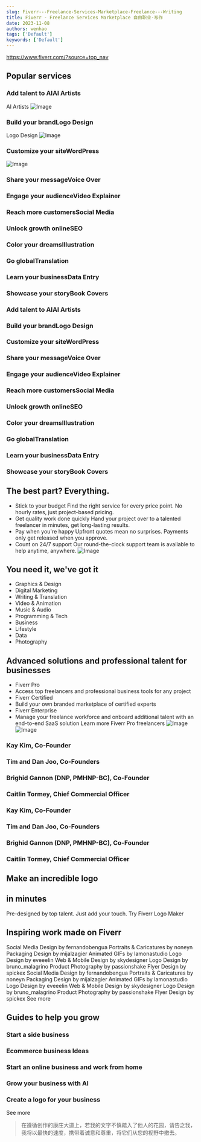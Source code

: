 ```yaml
---
slug: Fiverr---Freelance-Services-Marketplace-Freelance---Writing
title: Fiverr - Freelance Services Marketplace 自由职业-写作
date: 2023-11-08
authors: wenhao
tags: ['Default']
keywords: ['Default']
---
```

https://www.fiverr.com/?source=top_nav 

## Popular services

<!-- truncate -->

### Add talent to AIAI Artists

AI Artists 
![Image](https://prod-files-secure.s3.us-west-2.amazonaws.com/b0012720-ccd1-41ef-9ca9-02f55a45f30f/b639387a-b6d4-4027-959a-febd966b898d/ai-artists-2x.png?X-Amz-Algorithm=AWS4-HMAC-SHA256&X-Amz-Content-Sha256=UNSIGNED-PAYLOAD&X-Amz-Credential=AKIAT73L2G45HZZMZUHI%2F20231125%2Fus-west-2%2Fs3%2Faws4_request&X-Amz-Date=20231125T072047Z&X-Amz-Expires=3600&X-Amz-Signature=74cfdeb498d04800dc299231306d875dd81e66b85590e9d81280bdb6a6d0a56e&X-Amz-SignedHeaders=host&x-id=GetObject)
### Build your brandLogo Design

Logo Design 
![Image](https://prod-files-secure.s3.us-west-2.amazonaws.com/b0012720-ccd1-41ef-9ca9-02f55a45f30f/71e2916d-9adb-4686-8509-5a8b677ef54b/logo-design-2x.png?X-Amz-Algorithm=AWS4-HMAC-SHA256&X-Amz-Content-Sha256=UNSIGNED-PAYLOAD&X-Amz-Credential=AKIAT73L2G45HZZMZUHI%2F20231125%2Fus-west-2%2Fs3%2Faws4_request&X-Amz-Date=20231125T072047Z&X-Amz-Expires=3600&X-Amz-Signature=ed71a3c77cfb711924c5a701d7ba2fedee2f9a3cb2a2ec56da482b9d60b42c1e&X-Amz-SignedHeaders=host&x-id=GetObject)
### Customize your siteWordPress

![Image](https://prod-files-secure.s3.us-west-2.amazonaws.com/b0012720-ccd1-41ef-9ca9-02f55a45f30f/df4cb4a5-86e9-40df-9edd-291248719777/wordpress-2x.png?X-Amz-Algorithm=AWS4-HMAC-SHA256&X-Amz-Content-Sha256=UNSIGNED-PAYLOAD&X-Amz-Credential=AKIAT73L2G45HZZMZUHI%2F20231125%2Fus-west-2%2Fs3%2Faws4_request&X-Amz-Date=20231125T072047Z&X-Amz-Expires=3600&X-Amz-Signature=e62d1c9580ed38fe1ce1b0a3230e799f6ac501e57962294b836738796bfdc1f2&X-Amz-SignedHeaders=host&x-id=GetObject)
### Share your messageVoice Over

### Engage your audienceVideo Explainer

### Reach more customersSocial Media

### Unlock growth onlineSEO

### Color your dreamsIllustration

### Go globalTranslation

### Learn your businessData Entry

### Showcase your storyBook Covers

### Add talent to AIAI Artists

### Build your brandLogo Design

### Customize your siteWordPress

### Share your messageVoice Over

### Engage your audienceVideo Explainer

### Reach more customersSocial Media

### Unlock growth onlineSEO

### Color your dreamsIllustration

### Go globalTranslation

### Learn your businessData Entry

### Showcase your storyBook Covers

## The best part? Everything.

<!-- truncate -->

- Stick to your budget
Find the right service for every price point. No hourly rates, just project-based pricing. 
- Get quality work done quickly
Hand your project over to a talented freelancer in minutes, get long-lasting results. 
- Pay when you're happy
Upfront quotes mean no surprises. Payments only get released when you approve. 
- Count on 24/7 support
Our round-the-clock support team is available to help anytime, anywhere. 
![Image](https://prod-files-secure.s3.us-west-2.amazonaws.com/b0012720-ccd1-41ef-9ca9-02f55a45f30f/f6375226-0531-417c-9b45-086b3892e9a6/selling-proposition-still-1400-x1.png?X-Amz-Algorithm=AWS4-HMAC-SHA256&X-Amz-Content-Sha256=UNSIGNED-PAYLOAD&X-Amz-Credential=AKIAT73L2G45HZZMZUHI%2F20231125%2Fus-west-2%2Fs3%2Faws4_request&X-Amz-Date=20231125T072047Z&X-Amz-Expires=3600&X-Amz-Signature=3e6f39496dfcfd9333b82fb6df10f47c74b8308c71bc9656fac5916994ac6926&X-Amz-SignedHeaders=host&x-id=GetObject)
## You need it, we've got it

<!-- truncate -->

- Graphics & Design
- Digital Marketing
- Writing & Translation
- Video & Animation
- Music & Audio
- Programming & Tech
- Business
- Lifestyle
- Data
- Photography
## Advanced solutions and professional talent for businesses

<!-- truncate -->

- Fiverr Pro
- Access top freelancers and professional business tools for any project
- Fiverr Certified
- Build your own branded marketplace of certified experts
- Fiverr Enterprise
- Manage your freelance workforce and onboard additional talent with an end-to-end SaaS solution
Learn more 
Fiverr Pro freelancers 
![Image](https://prod-files-secure.s3.us-west-2.amazonaws.com/b0012720-ccd1-41ef-9ca9-02f55a45f30f/b27d5e4b-2227-4e0d-b0b1-1c6bc4a14149/EN.png?X-Amz-Algorithm=AWS4-HMAC-SHA256&X-Amz-Content-Sha256=UNSIGNED-PAYLOAD&X-Amz-Credential=AKIAT73L2G45HZZMZUHI%2F20231125%2Fus-west-2%2Fs3%2Faws4_request&X-Amz-Date=20231125T072047Z&X-Amz-Expires=3600&X-Amz-Signature=5fb02ad6f647c7d7a5a1a1456659498a1f1408037b75d6f50c8015fed118d7cc&X-Amz-SignedHeaders=host&x-id=GetObject)
![Image](https://prod-files-secure.s3.us-west-2.amazonaws.com/b0012720-ccd1-41ef-9ca9-02f55a45f30f/9b464b3c-5fea-4971-b44a-d0f4c1ccbd2a/testimonial-video-still-rooted.jpg?X-Amz-Algorithm=AWS4-HMAC-SHA256&X-Amz-Content-Sha256=UNSIGNED-PAYLOAD&X-Amz-Credential=AKIAT73L2G45HZZMZUHI%2F20231125%2Fus-west-2%2Fs3%2Faws4_request&X-Amz-Date=20231125T072047Z&X-Amz-Expires=3600&X-Amz-Signature=0e4ac27648338c44b643d657c1e2f70f4dac7fba4562530a1979e31d82bb791d&X-Amz-SignedHeaders=host&x-id=GetObject)
### Kay Kim, Co-Founder

### Tim and Dan Joo, Co-Founders

### Brighid Gannon (DNP, PMHNP-BC), Co-Founder

### Caitlin Tormey, Chief Commercial Officer

### Kay Kim, Co-Founder

### Tim and Dan Joo, Co-Founders

### Brighid Gannon (DNP, PMHNP-BC), Co-Founder

### Caitlin Tormey, Chief Commercial Officer

## Make an incredible logo

<!-- truncate -->
## in minutes

<!-- truncate -->

Pre-designed by top talent. Just add your touch. 
Try Fiverr Logo Maker 
## Inspiring work made on Fiverr

<!-- truncate -->

Social Media Design by fernandobengua 
Portraits & Caricatures by noneyn 
Packaging Design by mijalzagier 
Animated GIFs by lamonastudio 
Logo Design by eveeelin 
Web & Mobile Design by skydesigner 
Logo Design by bruno_malagrino 
Product Photography by passionshake 
Flyer Design by spickex 
Social Media Design by fernandobengua 
Portraits & Caricatures by noneyn 
Packaging Design by mijalzagier 
Animated GIFs by lamonastudio 
Logo Design by eveeelin 
Web & Mobile Design by skydesigner 
Logo Design by bruno_malagrino 
Product Photography by passionshake 
Flyer Design by spickex 
See more 
## Guides to help you grow

<!-- truncate -->

### Start a side business

### Ecommerce business Ideas

### Start an online business and work from home

### Grow your business with AI

### Create a logo for your business

See more 



 > 在遵循创作的康庄大道上，若我的文字不慎踏入了他人的花园，请告之我，我将以最快的速度，携带着诚意和尊重，将它们从您的视野中撤去。
